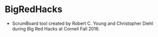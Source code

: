 # BigRedHacks
- ScrumBoard tool created by Robert C. Young and Christopher Diehl during Big Red Hacks at Cornell Fall 2016.


